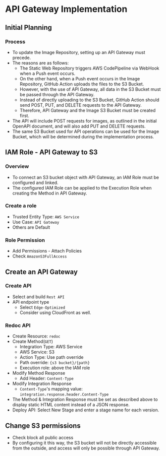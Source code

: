# API Gateway Implementation
## Initial Planning
### Process
- To update the Image Repository, setting up an API Gateway must precede.
- The reasons are as follows:
  - The Static Web Repository triggers AWS CodePipeline via WebHook when a Push event occurs.
  - On the other hand, when a Push event occurs in the Image Repository, GitHub Action uploads the files to the S3 Bucket.
  - However, with the use of API Gateway, all data in the S3 Bucket must be passed through the API Gateway.
  - Instead of directly uploading to the S3 Bucket, GitHub Action should send POST, PUT, and DELETE requests to the API Gateway.
  - Therefore, API Gateway and the Image S3 Bucket must be created first.
- The API will include POST requests for images, as outlined in the initial OpenAPI document, and will also add PUT and DELETE requests.
- The same S3 Bucket used for API operations can be used for the Image Bucket, which will be determined during the implementation process.

## IAM Role - API Gateway to S3
### Overview
- To connect an S3 bucket object with API Gateway, an IAM Role must be configured and linked.
- The configured IAM Role can be applied to the Execution Role when creating the Method in API Gateway.

### Create a role
- Trusted Entity Type: `AWS Service`
- Use Case: `API Gateway`
- Others are Default

### Role Permission
- Add Permissions - Attach Policies
- Check `AmazonS3FullAccess`

## Create an API Gateway
### Create API
- Select and build `Rest API`
- API endpoint type
  - Select `Edge-Optimized`
  - Consider using CloudFront as well.

### Redoc API
- Create Resource: `redoc`
- Create Method(`GET`)
  - Integration Type: AWS Service
  - AWS Service: S3
  - Action Type: Use path override
  - Path override: `{s3 bucket}/{path}`
  - Execution role: above the IAM role
- Modify Method Response
  - Add Header: `Content-Type`
- Modify Integration Response
  - `Content-Type`'s mapping value: `integration.response.header.Content-Type`
- The Method & Integration Response must be set as described above to display static HTML content instead of a JSON response.
- Deploy API: Select New Stage and enter a stage name for each version.

## Change S3 permissions
- Check block all public access
- By configuring it this way, the S3 bucket will not be directly accessible from the outside, and access will only be possible through API Gateway.
